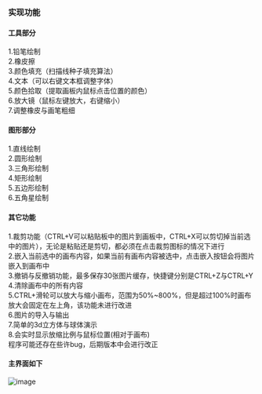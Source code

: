 ### 实现功能
#### 工具部分
1.铅笔绘制 \
2.橡皮擦\
3.颜色填充（扫描线种子填充算法）\
4.文本（可以右键文本框调整字体）\
5.颜色拾取（提取画板内鼠标点击位置的颜色）\
6.放大镜（鼠标左键放大，右键缩小）\
7.调整橡皮与画笔粗细 

#### 图形部分
1.直线绘制\
2.圆形绘制\
3.三角形绘制\
4.矩形绘制\
5.五边形绘制\
6.五角星绘制

#### 其它功能
1.裁剪功能（CTRL+V可以粘贴板中的图片到画板中，CTRL+X可以剪切掉当前选中的图片），无论是粘贴还是剪切，都必须在点击裁剪图标的情况下进行\
2.嵌入当前选中的画布内容，如果当前有画布内容被选中，点击嵌入按钮会将图片嵌入到画布中\
3.撤销与反撤销功能，最多保存30张图片缓存，快捷键分别是CTRL+Z与CTRL+Y\
4.清除画布中的所有内容\
5.CTRL+滑轮可以放大与缩小画布，范围为50%~800%，但是超过100%时画布放大会固定在左上角，该功能未进行改进\
6.图片的导入与输出 \
7.简单的3d立方体与球体演示 \
8.会实时显示放缩比例与鼠标位置(相对于画布) \
程序可能还存在些许bug，后期版本中会进行改正 

#### 主界面如下
![image](https://github.com/GladerJ/MyPaintBoard/assets/91355184/b7046486-bbe4-4867-a563-c86549a4d4d4)



